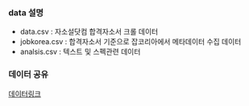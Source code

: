 ### data 설명

- data.csv : 자소설닷컴 합격자소서 크롤 데이터
- jobkorea.csv : 합격자소서 기준으로 잡코리아에서 메타데이터 수집 데이터
- analsis.csv : 텍스트 및 스펙관련 데이터 

### 데이터 공유
[데이터링크](https://drive.google.com/drive/folders/1qw-vUlUtGUlUgEtcphBVUrXaCpsmnVZQ?usp=sharing)